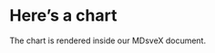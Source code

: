 <script>
  import Alert from '$lib/Display/Alert.svelte';
</script>

# Here’s a chart

The chart is rendered inside our MDsveX document.

<Alert message="Hello world!" />
